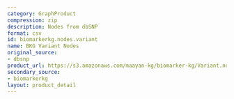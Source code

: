 ```yaml
---
category: GraphProduct
compression: zip
description: Nodes from dbSNP
format: csv
id: biomarkerkg.nodes.variant
name: BKG Variant Nodes
original_source:
- dbsnp
product_url: https://s3.amazonaws.com/maayan-kg/biomarker-kg/Variant.nodes.zip
secondary_source:
- biomarkerkg
layout: product_detail
---
```

